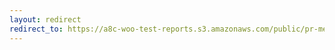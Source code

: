 ```yaml
---
layout: redirect
redirect_to: https://a8c-woo-test-reports.s3.amazonaws.com/public/pr-merge/43573/api/index.html
---
```

